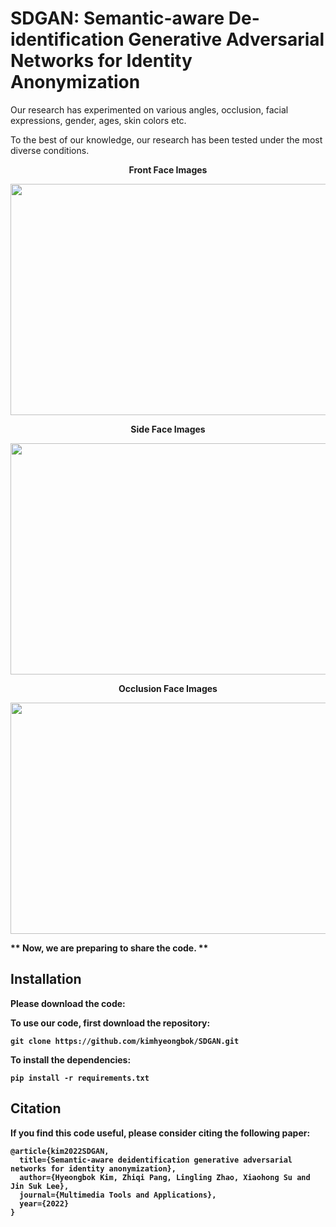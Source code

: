 # SDGAN: Semantic-aware De-identification Generative Adversarial Networks for Identity Anonymization

Our research has experimented on various angles, occlusion, facial expressions, gender, ages, skin colors etc.

To the best of our knowledge, our research has been tested under the most diverse conditions.

<p align="center"> <b>Front Face Images
<p align="center"><img src="https://user-images.githubusercontent.com/41537576/165922091-0b3d52c9-b960-435f-b4cb-27df9bd49b6b.png" width="700" height="370">
<p align="center"> <b>Side Face Images
<p align="center"><img src="https://user-images.githubusercontent.com/41537576/165922457-f74b7a77-e2c1-4af7-9338-8ef6e17f53be.png" width="700" height="370">
<p align="center"> <b>Occlusion Face Images
<p align="center"><img src="https://user-images.githubusercontent.com/41537576/165922755-de4f8b34-a45a-401a-aaa6-3382886e39d2.png" width="700" height="370">

** Now, we are preparing to share the code. **
  
## Installation


Please download the code:

To use our code, first download the repository:
````
git clone https://github.com/kimhyeongbok/SDGAN.git
````

To install the dependencies:

````
pip install -r requirements.txt
````


## Citation

If you find this code useful, please consider citing the following paper:

````
@article{kim2022SDGAN,
  title={Semantic-aware deidentification generative adversarial networks for identity anonymization},
  author={Hyeongbok Kim, Zhiqi Pang, Lingling Zhao, Xiaohong Su and Jin Suk Lee},
  journal={Multimedia Tools and Applications},
  year={2022}
}
````
